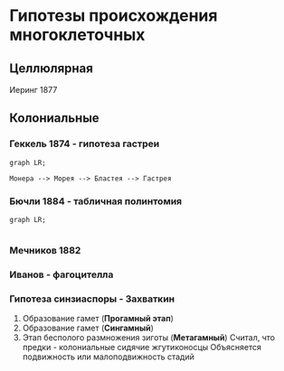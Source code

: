 # Гипотезы происхождения многоклеточных

## Целлюлярная
Иеринг 1877

## Колониальные
### Геккель 1874 - гипотеза гастреи
```mermaid
graph LR;

Монера --> Морея --> Бластея --> Гастрея
```
### Бючли 1884 - табличная полинтомия
 ```mermaid
graph LR;


```
### Мечников 1882

### Иванов - фагоцителла

### Гипотеза синзиаспоры - Захваткин
1. Образование гамет (**Прогамный этап**)
2. Образование гамет (**Сингамный**)
3. Этап бесполого размножения зиготы (**Метагамный**)
Считал, что предки - колониальные сидячие жгутиконосцы
Объясняется подвижность или малоподвижность стадий
## 
